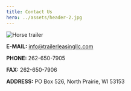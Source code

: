 ```yaml
---
title: Contact Us
hero: ../assets/header-2.jpg
---
```


<img class="floatRight" src="../assets/trailer-horse.jpg" alt="Horse trailer">


__E-MAIL:__ <a href="mailto:info@trailerleasingllc.com">info@trailerleasingllc.com</a>

__PHONE:__ 262-650-7905

__FAX:__ 262-650-7906

__ADDRESS:__ PO Box 526, North Prairie, WI 53153
